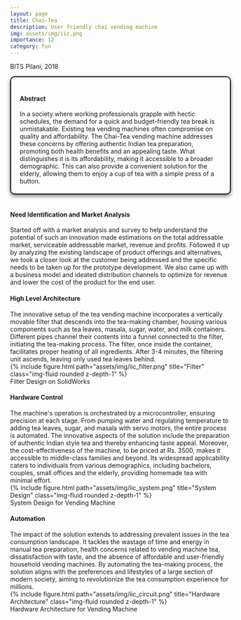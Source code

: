 ```yaml
---
layout: page
title: Chai-Tea
description: User friendly chai vending machine
img: assets/img/iic.png
importance: 12
category: fun
---
```


BITS Pilani; 2018

<head>
    <meta charset="UTF-8">
    <meta name="viewport" content="width=device-width, initial-scale=1.0">
    <style>
        .info-box {
            border: 2px solid #000000; /* Border color */
            padding: 20px; /* Padding inside the box */
            border-radius: 10px; /* Rounded corners */
            box-shadow: 0 4px 8px rgba(0, 0, 0, 0.5); /* Box shadow for a subtle lift */
            max-width: 800px; /* Maximum width of the box */
            text-align: left;
        }
        .info-box p {
            margin: 0; /* Remove default margin for better spacing */
        }
    </style>
</head>

<div class="info-box">
 <h4><b>Abstract</b></h4>
<p>
In a society where working professionals grapple with hectic schedules, the demand for a quick and budget-friendly tea break is unmistakable. Existing tea vending machines often compromise on quality and affordability. The Chai-Tea vending machine addresses these concerns by offering authentic Indian tea preparation, promoting both health benefits and an appealing taste. What distinguishes it is its affordability, making it accessible to a broader demographic. This can also provide a convenient solution for the elderly, allowing them to enjoy a cup of tea with a simple press of a button. 
</p></div> 
<br>


<h4>Need Identification and Market Analysis</h4>
Started off with a market analysis and survey to help understand the potential of such an innovation made estimations on the total addressable market, serviceable addressable market, revenue and profits. Followed it up by analyzing the existing landscape of product offerings and alternatives, we took a closer look at the customer being addressed and the specific needs to be taken up for the prototype development. We also came up with a business model and ideated distribution channels to optimize for revenue and lower the cost of the product for the end user. 

<h4>High Level Architecture</h4>
The innovative setup of the tea vending machine incorporates a vertically movable filter that descends into the tea-making chamber, housing various components such as tea leaves, masala, sugar, water, and milk containers. Different pipes channel their contents into a funnel connected to the filter, initiating the tea-making process. The filter, once inside the container, facilitates proper heating of all ingredients. After 3-4 minutes, the filtering unit ascends, leaving only used tea leaves behind.

<div class="row justify-content-sm-center">
    <div class="col-sm mt-3 mt-md-0">
        {% include figure.html path="assets/img/iic_filter.png" title="Filter" class="img-fluid rounded z-depth-1" %}
    </div>
</div>
<div class="caption">
   Filter Design on SolidWorks
</div>

<h4>Hardware Control</h4>
The machine's operation is orchestrated by a microcontroller, ensuring precision at each stage. From pumping water and regulating temperature to adding tea leaves, sugar, and masala with servo motors, the entire process is automated. The innovative aspects of the solution include the preparation of authentic Indian style tea and thereby enhancing taste appeal. Moreover, the cost-effectiveness of the machine, to be priced at Rs. 3500, makes it accessible to middle-class families and beyond. Its widespread applicability caters to individuals from various demographics, including bachelors, couples, small offices and the elderly, providing homemade tea with minimal effort.

<div class="row justify-content-sm-center">
    <div class="col-sm mt-3 mt-md-0">
        {% include figure.html path="assets/img/iic_system.png" title="System Design" class="img-fluid rounded z-depth-1" %}
    </div>
</div>
<div class="caption">
   System Design for Vending Machine
</div>

<h4>Automation</h4>
The impact of the solution extends to addressing prevalent issues in the tea consumption landscape. It tackles the wastage of time and energy in manual tea preparation, health concerns related to vending machine tea, dissatisfaction with taste, and the absence of affordable and user-friendly household vending machines. By automating the tea-making process, the solution aligns with the preferences and lifestyles of a large section of modern society, aiming to revolutionize the tea consumption experience for millions.

<div class="row justify-content-sm-center">
    <div class="col-sm mt-3 mt-md-0">
        {% include figure.html path="assets/img/iic_circuit.png" title="Hardware Architecture" class="img-fluid rounded z-depth-1" %}
    </div>
</div>
<div class="caption">
   Hardware Architecture for Vending Machine
</div>